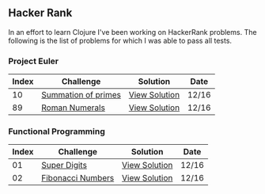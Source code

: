 ## Hacker Rank

In an effort to learn Clojure I've been working on HackerRank problems. The following is the list of problems for which I was able to pass all tests.

### Project Euler

Index     | Challenge                    | Solution            | Date
----------| -----------------------------| --------------------| ---
10        | [Summation of primes][1]     | [View Solution][2]  | 12/16
89        | [Roman Numerals][3]          | [View Solution][4]  | 12/16

### Functional Programming

Index     | Challenge                    | Solution            | Date
----------| -----------------------------| --------------------| ---
01        | [Super Digits][5]            | [View Solution][6]  | 12/16
02        | [Fibonacci Numbers][7]       | [View Solution][8]  | 12/16

[1]:https://www.hackerrank.com/contests/projecteuler/challenges/euler010
[2]:https://github.com/edalorzo/hacker-rank-clojure/blob/master/src/project_euler/euler10.clj
[3]:https://www.hackerrank.com/contests/projecteuler/challenges/euler089
[4]:https://github.com/edalorzo/hacker-rank-clojure/blob/master/src/project_euler/euler89.clj
[5]:https://www.hackerrank.com/challenges/super-digit
[6]:https://github.com/edalorzo/hacker-rank-clojure/blob/master/src/func_proc/super_digits.clj
[7]:https://www.hackerrank.com/challenges/functional-programming-warmups-in-recursion---fibonacci-numbers
[8]:https://github.com/edalorzo/hacker-rank-clojure/blob/master/src/func_proc/fibonacci.clj


